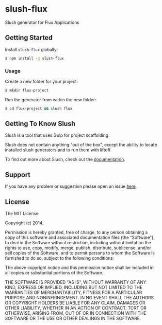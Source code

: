 # slush-flux

Slush generator for Flux Applications

## Getting Started

Install `slush-flux` globally:

```bash
$ npm install -g slush-flux
```

### Usage

Create a new folder for your project:

```bash
$ mkdir flux-project
```

Run the generator from within the new folder:

```bash
$ cd flux-project && slush flux
```

## Getting To Know Slush

Slush is a tool that uses Gulp for project scaffolding.

Slush does not contain anything "out of the box", except the ability to locate installed slush generators and to run them with liftoff.

To find out more about Slush, check out the [documentation](https://github.com/klei/slush).

## Support
If you have any problem or suggestion please open an issue [here](https://github.com/marianboda/slush-flux/issues).

## License

The MIT License

Copyright (c) 2014,

Permission is hereby granted, free of charge, to any person
obtaining a copy of this software and associated documentation
files (the "Software"), to deal in the Software without
restriction, including without limitation the rights to use,
copy, modify, merge, publish, distribute, sublicense, and/or sell
copies of the Software, and to permit persons to whom the
Software is furnished to do so, subject to the following
conditions:

The above copyright notice and this permission notice shall be
included in all copies or substantial portions of the Software.

THE SOFTWARE IS PROVIDED "AS IS", WITHOUT WARRANTY OF ANY KIND,
EXPRESS OR IMPLIED, INCLUDING BUT NOT LIMITED TO THE WARRANTIES
OF MERCHANTABILITY, FITNESS FOR A PARTICULAR PURPOSE AND
NONINFRINGEMENT. IN NO EVENT SHALL THE AUTHORS OR COPYRIGHT
HOLDERS BE LIABLE FOR ANY CLAIM, DAMAGES OR OTHER LIABILITY,
WHETHER IN AN ACTION OF CONTRACT, TORT OR OTHERWISE, ARISING
FROM, OUT OF OR IN CONNECTION WITH THE SOFTWARE OR THE USE OR
OTHER DEALINGS IN THE SOFTWARE.
